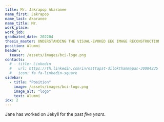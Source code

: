 ```yaml
---
title: Mr. Jakrapop Akaranee
name_first: Jakrapop
name_last: Akaranee
name_title: Mr.
work_place: 
work_job: 
graduated_date: 202204
thesis_master: UNDERSTANDING THE VISUAL-EVOKED EEG IMAGE RECONSTRUCTION AND CLASSIFICATION OF DIGITS AND ALPHABETS
position: Alumni
header:
  teaser: /assets/images/bci-logo.png
contacts:
  # - title: Linkedin
  #   url: https://th.linkedin.com/in/nattapat-dilokthammapan-30004235
  #   icon: fa fa-linkedin-square
sidebar:
  - title: "Position"
    image: /assets/images/bci-logo.png
    image_alt: "logo"
    text: Alumni
idx: 2
---
```

Jane has worked on Jekyll for the past *five years*.